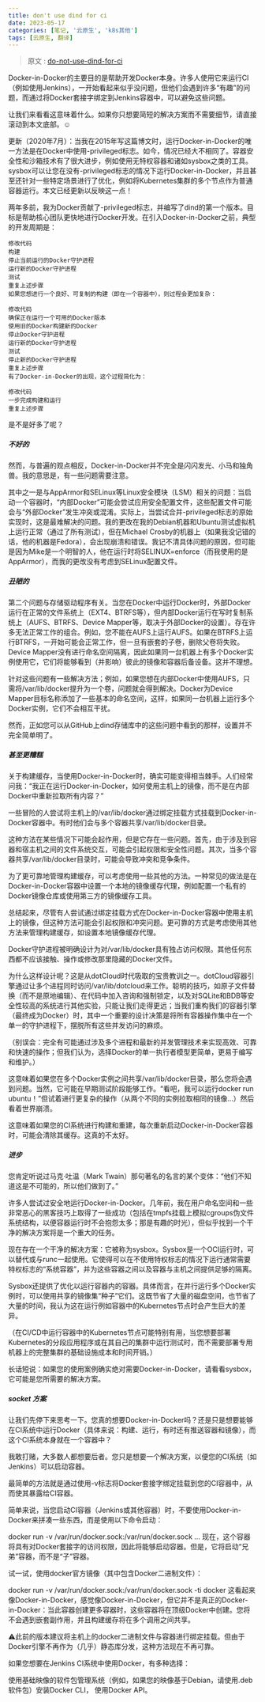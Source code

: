 ```yaml
---
title: don't use dind for ci
date: 2023-05-17
categories: [笔记, '云原生', 'k8s其他']
tags: [云原生, 翻译]
---
```


> 原文 : [do-not-use-dind-for-ci](https://jpetazzo.github.io/2015/09/03/do-not-use-docker-in-docker-for-ci/)

Docker-in-Docker的主要目的是帮助开发Docker本身。许多人使用它来运行CI（例如使用Jenkins），一开始看起来似乎没问题，但他们会遇到许多“有趣”的问题，而通过将Docker套接字绑定到Jenkins容器中，可以避免这些问题。

让我们来看看这意味着什么。如果你只想要简短的解决方案而不需要细节，请直接滚动到本文底部。☺

更新（2020年7月）：当我在2015年写这篇博文时，运行Docker-in-Docker的唯一方法是在Docker中使用-privileged标志。如今，情况已经大不相同了。容器安全性和沙箱技术有了很大进步，例如使用无特权容器和诸如sysbox之类的工具。sysbox可以让您在没有-privileged标志的情况下运行Docker-in-Docker，并且甚至还针对一些特定场景进行了优化，例如将Kubernetes集群的多个节点作为普通容器运行。本文已经更新以反映这一点！

两年多前，我为Docker贡献了-privileged标志，并编写了dind的第一个版本。目标是帮助核心团队更快地进行Docker开发。在引入Docker-in-Docker之前，典型的开发周期是：

```
修改代码
构建
停止当前运行的Docker守护进程
运行新的Docker守护进程
测试
重复上述步骤
如果您想进行一个良好、可复制的构建（即在一个容器中），则过程会更加复杂：

修改代码
确保正在运行一个可用的Docker版本
使用旧的Docker构建新的Docker
停止Docker守护进程
运行新的Docker守护进程
测试
停止新的Docker守护进程
重复上述步骤
有了Docker-in-Docker的出现，这个过程简化为：

修改代码
一步完成构建和运行
重复上述步骤
```

是不是好多了呢？
##### 不好的
然而，与普遍的观点相反，Docker-in-Docker并不完全是闪闪发光、小马和独角兽。我的意思是，有一些问题需要注意。

其中之一是与AppArmor和SELinux等Linux安全模块（LSM）相关的问题：当启动一个容器时，“内部Docker”可能会尝试应用安全配置文件，这些配置文件可能会与“外部Docker”发生冲突或混淆。实际上，当尝试合并-privileged标志的原始实现时，这是最难解决的问题。我的更改在我的Debian机器和Ubuntu测试虚拟机上运行正常（通过了所有测试），但在Michael Crosby的机器上（如果我没记错的话，他的机器是Fedora），会出现崩溃和错误。我记不清具体问题的原因，但可能是因为Mike是一个明智的人，他在运行时将SELINUX=enforce（而我使用的是AppArmor），而我的更改没有考虑到SELinux配置文件。

##### 丑陋的
第二个问题与存储驱动程序有关。当您在Docker中运行Docker时，外部Docker运行在正常的文件系统上（EXT4、BTRFS等），但内部Docker运行在写时复制系统上（AUFS、BTRFS、Device Mapper等，取决于外部Docker的设置）。存在许多无法正常工作的组合。例如，您不能在AUFS上运行AUFS。如果在BTRFS上运行BTRFS，一开始可能会正常工作，但一旦有嵌套的子卷，删除父卷将失败。Device Mapper没有进行命名空间隔离，因此如果同一台机器上有多个Docker实例使用它，它们将能够看到（并影响）彼此的镜像和容器后备设备。这并不理想。

针对这些问题有一些解决方法；例如，如果您想在内部Docker中使用AUFS，只需将/var/lib/docker提升为一个卷，问题就会得到解决。Docker为Device Mapper目标名称添加了一些基本的命名空间，这样，如果同一台机器上运行多个Docker实例，它们不会相互干扰。

然而，正如您可以从GitHub上dind存储库中的这些问题中看到的那样，设置并不完全简单明了。

##### 甚至更糟糕

关于构建缓存，当使用Docker-in-Docker时，确实可能变得相当棘手。人们经常问我：“我正在运行Docker-in-Docker，如何使用主机上的镜像，而不是在内部Docker中重新拉取所有内容？”

一些冒险的人尝试将主机上的/var/lib/docker通过绑定挂载方式挂载到Docker-in-Docker容器中。有时他们会与多个容器共享/var/lib/docker目录。

这种方法在某些情况下可能会起作用，但是它存在一些问题。首先，由于涉及到容器和宿主机之间的文件系统交互，可能会引起权限和安全性问题。其次，当多个容器共享/var/lib/docker目录时，可能会导致冲突和竞争条件。

为了更可靠地管理构建缓存，可以考虑使用一些其他的方法。一种常见的做法是在Docker-in-Docker容器中设置一个本地的镜像缓存代理，例如配置一个私有的Docker镜像仓库或使用第三方的镜像缓存工具。

总结起来，尽管有人尝试通过绑定挂载方式在Docker-in-Docker容器中使用主机上的镜像，但这种方法可能会引起权限和冲突问题。更可靠的方式是考虑使用其他方法来管理构建缓存，如设置本地镜像缓存代理。

Docker守护进程被明确设计为对/var/lib/docker具有独占访问权限。其他任何东西都不应该接触、操作或修改那里隐藏的Docker文件。

为什么这样设计呢？这是从dotCloud时代吸取的宝贵教训之一。dotCloud容器引擎通过让多个进程同时访问/var/lib/dotcloud来工作。聪明的技巧，如原子文件替换（而不是原地编辑）、在代码中加入咨询和强制锁定，以及对SQLite和BDB等安全性较高的系统进行其他实验，只能让我们走得更远；当我们重构我们的容器引擎（最终成为Docker）时，其中一个重要的设计决策是将所有容器操作集中在一个单一的守护进程下，摆脱所有这些并发访问的麻烦。

（别误会：完全有可能通过涉及多个进程和最新的并发管理技术来实现高效、可靠和快速的操作；但我们认为，选择Docker的单一执行者模型更简单，更易于编写和维护。）

这意味着如果您在多个Docker实例之间共享/var/lib/docker目录，那么您将会遇到问题。当然，它可能在早期测试阶段能够工作。“看吧，我可以运行docker run ubuntu！”但试着进行更复杂的操作（从两个不同的实例拉取相同的镜像...）然后看着世界崩溃。

这意味着如果您的CI系统进行构建和重建，每次重新启动Docker-in-Docker容器时，可能会清除其缓存。这真的不太好。

##### 进步

您肯定听说过马克·吐温（Mark Twain）那句著名的名言的某个变体：“他们不知道这是不可能的，所以他们做到了。”

许多人尝试过安全地运行Docker-in-Docker。几年前，我在用户命名空间和一些非常恶心的黑客技巧上取得了一些成功（包括在tmpfs挂载上模拟cgroups伪文件系统结构，以便容器运行时不会抱怨太多；那是有趣的时光），但似乎找到一个干净的解决方案将是一个重大的任务。

现在存在一个干净的解决方案：它被称为sysbox。Sysbox是一个OCI运行时，可以替代或与runc一起使用。它使得可以在不使用特权标志的情况下运行通常需要特权标志的“系统容器”，并为这些容器之间以及容器与主机之间提供足够的隔离。

Sysbox还提供了优化以运行容器内的容器。具体而言，在并行运行多个Docker实例时，可以使用共享的镜像集“种子”它们。这既节省了大量的磁盘空间，也节省了大量的时间，我认为这在运行例如容器中的Kubernetes节点时会产生巨大的差异。

（在CI/CD中运行容器中的Kubernetes节点可能特别有用，当您想要部署Kubernetes的分段应用程序或在其自己的集群中运行测试时，而不需要部署专用机器上的完整集群的基础设施成本和时间开销。）

长话短说：如果您的使用案例确实绝对需要Docker-in-Docker，请看看sysbox，它可能是您所需要的解决方案。

##### socket 方案

让我们先停下来思考一下。您真的想要Docker-in-Docker吗？还是只是想要能够在CI系统中运行Docker（具体来说：构建、运行，有时还有推送容器和镜像），而这个CI系统本身就在一个容器中？

我敢打赌，大多数人都想要后者。您只是想要一个解决方案，以便您的CI系统（如Jenkins）可以启动容器。

最简单的方法就是通过使用-v标志将Docker套接字绑定挂载到您的CI容器中，从而使其暴露给CI容器。

简单来说，当您启动CI容器（Jenkins或其他容器）时，不要使用Docker-in-Docker来拼凑一些东西，而是使用以下命令启动：

docker run -v /var/run/docker.sock:/var/run/docker.sock ...
现在，这个容器将具有对Docker套接字的访问权限，因此将能够启动容器。但是，它将启动“兄弟”容器，而不是“子”容器。

试一试，使用docker官方镜像（其中包含Docker二进制文件）：

docker run -v /var/run/docker.sock:/var/run/docker.sock
-ti docker
这看起来像Docker-in-Docker，感觉像Docker-in-Docker，但它并不是真正的Docker-in-Docker：当此容器创建更多容器时，这些容器将在顶级Docker中创建。您将不会遇到嵌套副作用，并且构建缓存将在多个调用之间共享。

⚠️此前的版本建议将主机上的docker二进制文件与容器进行绑定挂载。但由于Docker引擎不再作为（几乎）静态库分发，这种方法现在不再可靠。

如果您想要在Jenkins CI系统中使用Docker，有多种选择：

使用基础映像的软件包管理系统（例如，如果您的映像基于Debian，请使用.deb软件包）安装Docker CLI，
使用Docker API。
